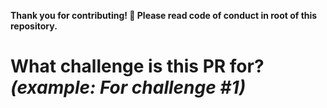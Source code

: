 **Thank you for contributing! 🎉 Please read code of conduct in root of this repository.**


# What challenge is this PR for? *(example: For challenge #1)*